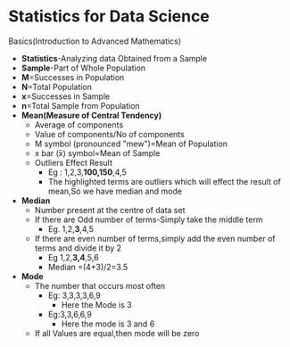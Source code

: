# Statistics for Data Science

Basics(Introduction to Advanced Mathematics)

* **Statistics**\-Analyzing data Obtained from a Sample  
* **Sample**\-Part of Whole Population  
* **M**\=Successes in Population  
* **N**\=Total Population  
* **x**\=Successes in Sample  
* **n**\=Total Sample from Population  
* **Mean(Measure of Central Tendency)**  
  * Average of components  
  * Value of components/No of components  
  *  Μ symbol (pronounced "mew")=Mean of Population  
  * x bar (x̄) symbol=Mean of Sample  
  * Outliers Effect Result  
    * Eg : 1,2,3,**100,150**,4,5  
    * The highlighted terms are outliers which will effect the result of mean,So we have median and mode  
* **Median**  
  * Number present at the centre of data set  
  * If there are Odd number of terms-Simply take the middle term  
    * Eg. 1,2,**3**,4,5  
  * If there are even number of terms,simply add the even number of terms and divide it by 2  
    * Eg 1,2,**3,4**,5,6  
    * Median \=(4+3)/2=3.5  
* **Mode**  
  * The number that occurs most often  
    * Eg: 3,3,3,3,6,9  
      * Here the Mode is 3  
    * Eg:3,3,6,6,9  
      * Here the mode is 3 and 6  
  * If all Values are equal,then mode will be zero
